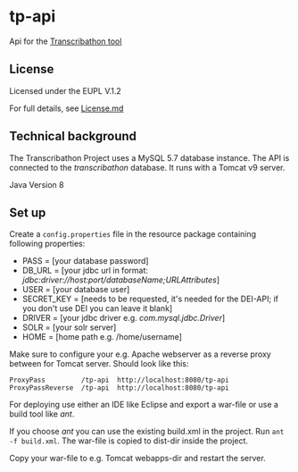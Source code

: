 # tp-api
Api for the [Transcribathon tool](https://europeana.transcribathon.eu) 

## License

Licensed under the EUPL V.1.2

For full details, see [License.md](License.md)

## Technical background

The Transcribathon Project uses a MySQL 5.7 database instance. The API is connected to the *transcribathon* database. It runs with a Tomcat v9 server.

Java Version 8

## Set up

Create a `config.properties` file in the resource package containing following properties:

 - PASS = [your database password]
 - DB_URL = [your jdbc url in format: *jdbc:driver://host:port/databaseName;URLAttributes*]
 - USER = [your database user]
 - SECRET_KEY = [needs to be requested, it's needed for the DEI-API; if you don't use DEI you can leave it blank]
 - DRIVER = [your jdbc driver e.g. *com.mysql.jdbc.Driver*]
 - SOLR = [your solr server]
 - HOME = [home path e.g. /home/username]
 
Make sure to configure your e.g. Apache webserver as a reverse proxy between for Tomcat server. Should look like this:
 
`ProxyPass         /tp-api  http://localhost:8080/tp-api`  
`ProxyPassReverse  /tp-api  http://localhost:8080/tp-api`

For deploying use either an IDE like Eclipse and export a war-file or use a build tool like *ant*. 

If you choose *ant* you can use the existing build.xml in the project. Run `ant -f build.xml`. The war-file is copied to dist-dir inside the project. 

Copy your war-file to e.g. Tomcat webapps-dir and restart the server.


